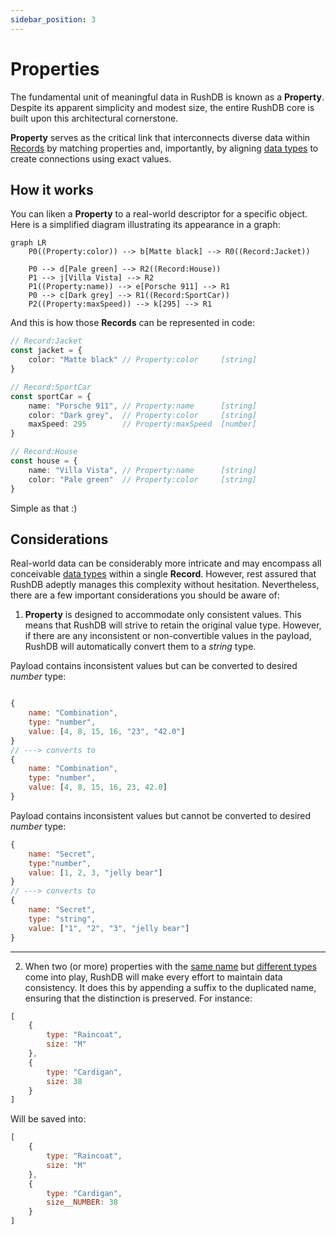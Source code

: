 ```yaml
---
sidebar_position: 3
---
```

# Properties


The fundamental unit of meaningful data in RushDB is known as a **Property**. Despite its apparent simplicity and 
modest size, the entire RushDB core is built upon this architectural cornerstone.

**Property** serves as the critical link that interconnects diverse data within [Records](/basic-concepts/records) 
by matching properties and, importantly, by aligning [data types](/advanced/data-types) to create 
connections using exact values.


## How it works

You can liken a **Property** to a real-world descriptor for a specific object.
Here is a simplified diagram illustrating its appearance in a graph:

```mermaid
graph LR
    P0((Property:color)) --> b[Matte black] --> R0((Record:Jacket))
    
    P0 --> d[Pale green] --> R2((Record:House))
    P1 --> j[Villa Vista] --> R2
    P1((Property:name)) --> e[Porsche 911] --> R1
    P0 --> c[Dark grey] --> R1((Record:SportCar))
    P2((Property:maxSpeed)) --> k[295] --> R1
```

And this is how those **Records** can be represented in code:

```typescript
// Record:Jacket
const jacket = {
    color: "Matte black" // Property:color     [string]
}   

// Record:SportCar
const sportCar = {
    name: "Porsche 911", // Property:name      [string]
    color: "Dark grey",  // Property:color     [string]
    maxSpeed: 295        // Property:maxSpeed  [number]
}

// Record:House
const house = {
    name: "Villa Vista", // Property:name      [string]
    color: "Pale green"  // Property:color     [string]
}
```

Simple as that :) 

## Considerations

Real-world data can be considerably more intricate and may encompass all conceivable 
[data types](/advanced/data-types) within a single **Record**. 
However, rest assured that RushDB adeptly manages this complexity without hesitation. Nevertheless, there are a few 
important considerations you should be aware of:

1. **Property** is designed to accommodate only consistent values. This means that RushDB will strive to retain the 
original value type. However, if there are any inconsistent or non-convertible values in the payload, RushDB will 
automatically convert them to a _string_ type.


Payload contains inconsistent values but can be converted to desired _number_ type:
```js

{
    name: "Combination",
    type: "number",    
    value: [4, 8, 15, 16, "23", "42.0"]
} 
// ---> converts to
{
    name: "Combination",
    type: "number",
    value: [4, 8, 15, 16, 23, 42.0]
}
```

Payload contains inconsistent values but cannot be converted to desired _number_ type:
```js
{
    name: "Secret",
    type:"number",
    value: [1, 2, 3, "jelly bear"]
}
// ---> converts to
{
    name: "Secret",
    type: "string",
    value: ["1", "2", "3", "jelly bear"]
}
```

--- 

2. When two (or more) properties with the <u>same name</u> but <u>different types</u> come into play, RushDB will make 
every effort to maintain data consistency. It does this by appending a suffix to the duplicated name, ensuring that the 
distinction is preserved. For instance:

```js
[
    {
        type: "Raincoat",
        size: "M"
    }, 
    { 
        type: "Cardigan",
        size: 38
    }
]
```

Will be saved into:
```js
[
    {
        type: "Raincoat",
        size: "M"
    },
    {
        type: "Cardigan",
        size__NUMBER: 38
    }
]
```